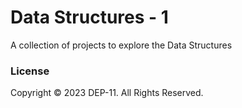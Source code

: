 # Data Structures - 1
A collection of projects to explore the Data Structures

### License
Copyright © 2023 DEP-11. All Rights Reserved.

